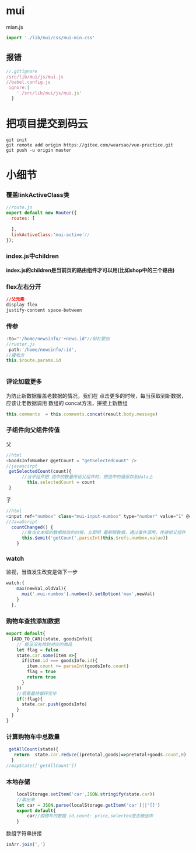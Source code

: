 # mui

mian.js

```javascript
import './lib/mui/css/mui-min.css'
```

## 报错

```javascript
//.gitignore
/src/lib/mui/js/mui.js
//babel.config.js
 ignore:[
    './src/lib/mui/js/mui.js'
  ]
```



# 把项目提交到码云

```shell
git init
git remote add origin https://gitee.com/wearsao/vue-practice.git
git push -u origin master
```

# 小细节

### 覆盖linkActiveClass类

```javascript
//route.js
export default new Router({
  routes: [
   
  ],
  linkActiveClass:'mui-active'//
});
```

### index.js中children

​	**index.js的children是当前页的路由组件才可以用(比如shop中的三个路由)**

### flex左右分开

```css
//父元素 
display flex
justify-content space-between
```

### 传参

```javascript
:to="'/home/newsinfo/'+news.id"//斜杠要加
//ruoter.js
 path:'/home/newsinfo/:id',
//接收方
this.$route.params.id



```

### 评论加载更多

为防止新数据覆盖老数据的情况，我们在 点击更多的时候，每当获取到新数据，应该让老数据调用 数组的 concat方法，拼接上新数组

```javascript
this.comments  = this.comments.concat(result.body.message)
```

### 子组件向父组件传值

父

```javascript
//html
<GoodsInfoNumber @getCount = "getSelectedCount" />
//javascirpt
 getSelectedCount(count){
      //当子组件把 选中的数量传给父组件时，把选中的值保存到data上
        this.selectedCount = count
 }
```

子

```javascript
//html
<input ref="numbox" class="mui-input-numbox" type="number" value="1" @change="countChanged" />
//JavaScript
  countChanged() {
      //每当文本框的数据修改的时候，立即把 最新额数据，通过事件调用，传递给父组件
      this.$emit('getCount',parseInt(this.$refs.numbox.value))
    }

```

### watch

监视，当值发生改变是做下一步

```javascript
watch:{
    max(newVal,oldVal){
      mui('.mui-numbox').numbox().setOption('max',newVal)
    }
  },
```

### 购物车查找添加数据

```javascript
export default{
  [ADD_TO_CAR](state, goodsInfo){
    // 假设没有找到对应的商品
    let flag = false
    state.car.some(item =>{
      if(item.id === goodsInfo.id){
        item.count += parseInt(goodsInfo.count)
        flag = true
        return true 
      }
    })
    //若果最终循环完毕
    if(!flag){
      state.car.push(goodsInfo)
    }
  }
}
```

### 计算购物车中总数量

```javascript
 getAllCount(state){
   return  state.car.reduce((pretotal,goods)=>pretotal+goods.count,0)
  }
//mapState(['getAllCount'])
```

### 本地存储

```javascript
    localStorage.setItem('car',JSON.stringify(state.car))
	//取出来
	let car = JSON.parse(localStorage.getItem('car')||'[]')
	export default{
  		car//购物车的数据 id,count: price,selected是否被选中
	}

```

数组字符串拼接

```javascript
isArr.join(',')
```

